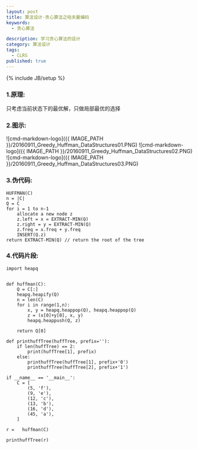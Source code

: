 ```yaml
---
layout: post
title: 算法设计-贪心算法之哈夫曼编码
keywords:
  - 贪心算法

description: 学习贪心算法的设计
category: 算法设计
tags:
  - CLRS
published: true
---
```

{% include JB/setup %}



<!--more-->
### 1.原理:
只考虑当前状态下的最优解，只做局部最优的选择

### 2.图示:
![cmd-markdown-logo]({{ IMAGE_PATH }}/20160911_Greedy_Huffman_DataStructures01.PNG)
![cmd-markdown-logo]({{ IMAGE_PATH }}/20160911_Greedy_Huffman_DataStructures02.PNG)
![cmd-markdown-logo]({{ IMAGE_PATH }}/20160911_Greedy_Huffman_DataStructures03.PNG)

### 3.伪代码:
```
HUFFMAN(C)
n = |C|
Q = C
for i = 1 to n-1
    allocate a new node z
    z.left = x = EXTRACT-MIN(Q)
    z.right = y = EXTRACT-MIN(Q)
    z.freq = x.freq + y.freq
    INSERT(Q.z)
return EXTRACT-MIN(Q) // return the root of the tree
``` 

### 4.代码片段:
```
import heapq


def huffman(C):
    Q = C[:]
    heapq.heapify(Q)
    n = len(C)
    for i in range(1,n):
        x, y = heapq.heappop(Q), heapq.heappop(Q)
        z = (x[0]+y[0], x, y)
        heapq.heappush(Q, z)

    return Q[0]

def printhuffTree(huffTree, prefix=''):
    if len(huffTree) == 2:
        print(huffTree[1], prefix)
    else:
        printhuffTree(huffTree[1], prefix+'0')
        printhuffTree(huffTree[2], prefix+'1')

if __name__ == '__main__':
    C = [
        (5, 'f'),
        (9, 'e'),
        (12, 'c'),
        (13, 'b'),
        (16, 'd'),
        (45, 'a'),
    ]

r =   huffman(C)

printhuffTree(r)


```
